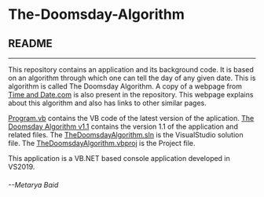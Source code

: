 # The-Doomsday-Algorithm

## README
------------------------------------------------------------------------------------------------------------------------------------------------

This repository contains an application and its background code. It is based on an algorithm through which one can tell the day of any given date. This is algorithm is called The Doomsday Algorithm. A copy of a webpage from [Time and Date.com](https://www.timeanddate.com/date/doomsday-weekday.html) is also present in the repository. This webpage explains about this algorithm and also has links to other similar pages. 

[Program.vb](https://github.com/MetaryaBaid/The-Doomsday-Algorithm/blob/master/Program.vb) contains the VB code of the latest version of the aplication.
[The Doomsday Algorithm v1.1](https://github.com/MetaryaBaid/The-Doomsday-Algorithm/tree/master/The%20Doomsday%20Algorithm%20v1.1) contains the version 1.1 of the application and related files.
The [TheDoomsdayAlgorithm.sln](https://github.com/MetaryaBaid/The-Doomsday-Algorithm/blob/master/TheDoomsdayAlgorithm.sln) is the VisualStudio solution file.
The [TheDoomsdayAlgorithm.vbproj](https://github.com/MetaryaBaid/The-Doomsday-Algorithm/blob/master/TheDoomsdayAlgorithm.vbproj) is the Project file.

This application is a VB.NET based console application developed in VS2019. 


###### --Metarya Baid

